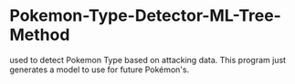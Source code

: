 # Pokemon-Type-Detector-ML-Tree-Method
used to detect Pokemon Type based on attacking data. This program just generates a model to use for future Pokémon's.
